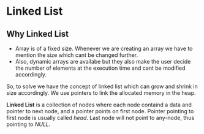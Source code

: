 # Linked List

## Why Linked List

* Array is of a fixed size. Whenever we are creating an array we have to mention the size which cant be changed further.
* Also, dynamic arrays are availabe but they also make the user decide the number of elements at the execution time and cant be modified accordingly.

So, to solve we have the concept of linked list which can grow and shrink in size accordingly. We use pointers to link the allocated memory in the heap.

**Linked List** is a collection of nodes where each node containd a data and pointer to next node, and a pointer points on first node. Pointer pointing to first node is usually called *head*. Last node will not point to any-node, thus pointing to *NULL.*
